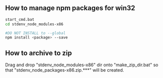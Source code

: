 How to manage npm packages for win32
------------------------------------

```sh
start_cmd.bat
cd stdenv_node_modules-x86

#DO NOT INSTALL to --global
npm install <package> --save
```

How to archive to zip
---------------------

Drag and drop "stdenv_node_modules-x86" dir onto "make_zip_dir.bat" so that "stdenv_node_packages-x86.zip.***" will be created.
